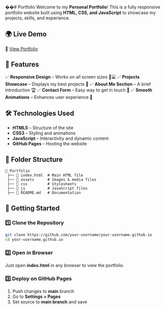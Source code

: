 ��#   P o r t f o l i o 
Welcome to my **Personal Portfolio**! This is a fully responsive portfolio website built using **HTML, CSS, and JavaScript** to showcase my projects, skills, and experience.

## 🌍 Live Demo
🔗 [View Portfolio](https://rakshansharma30.github.io/Portfolio/)

## 📌 Features
✅ **Responsive Design** – Works on all screen sizes 📱💻
✅ **Projects Showcase** – Displays my best projects 🚀
✅ **About Me Section** – A brief introduction 🏆
✅ **Contact Form** – Easy way to get in touch 📩
✅ **Smooth Animations** – Enhances user experience 🎨

## 🛠️ Technologies Used
- **HTML5** – Structure of the site
- **CSS3** – Styling and animations
- **JavaScript** – Interactivity and dynamic content
- **GitHub Pages** – Hosting the website

## 📂 Folder Structure
```
📂 Portfolio
 ├── 📄 index.html  # Main HTML file
 ├── 📁 assets      # Images & media files
 ├── 📁 css         # Stylesheets
 ├── 📁 js          # JavaScript files
 ├── 📄 README.md   # Documentation
```

## 🚀 Getting Started
### 1️⃣ Clone the Repository
```sh
git clone https://github.com/your-username/your-username.github.io
cd your-username.github.io
```

### 2️⃣ Open in Browser
Just open **index.html** in any browser to view the portfolio.

### 3️⃣ Deploy on GitHub Pages
1. Push changes to **main** branch
2. Go to **Settings > Pages**
3. Set source to **main branch** and save


 
